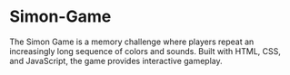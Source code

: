 # Simon-Game
The Simon Game is a memory challenge where players repeat an increasingly long sequence of colors and sounds. Built with HTML, CSS, and JavaScript, the game provides interactive gameplay.
